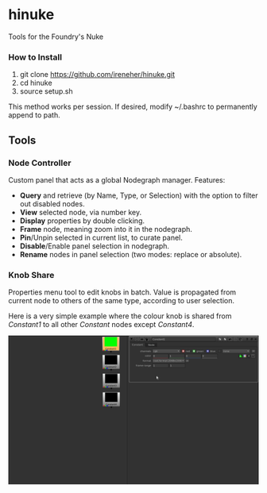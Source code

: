# hinuke
Tools for the Foundry's Nuke
### How to Install ###
1. git clone https://github.com/ireneher/hinuke.git
2. cd hinuke
3. source setup.sh

This method works per session. If desired, modify ~/.bashrc to permanently append to path.

## Tools ##
### Node Controller ###
Custom panel that acts as a global Nodegraph manager.
Features:
* **Query** and retrieve (by Name, Type, or Selection) with the option to filter out disabled nodes.
* **View** selected node, via number key.
* **Display** properties by double clicking.
* **Frame** node, meaning zoom into it in the nodegraph.
* **Pin**/Unpin selected in current list, to curate panel.
* **Disable**/Enable panel selection in nodegraph.
* **Rename** nodes in panel selection (two modes: replace or absolute).

### Knob Share ###
Properties menu tool to edit knobs in batch. Value is propagated from current node to others of the same type, according to user selection.

Here is a very simple example where the colour knob is shared from _Constant1_ to all other _Constant_ nodes except _Constant4_.

![HIKnobShare gif](doc/images/knobshare/example.gif)

